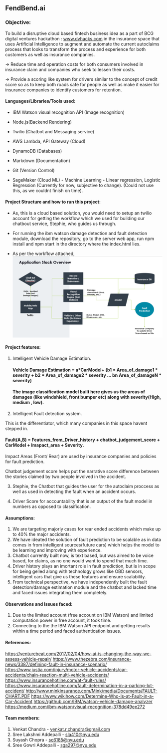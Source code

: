 ## FendBend.ai

### Objective:

To build a disruptive cloud based fintech business idea as a part of BCG digital ventures hackathon : www.dvhacks.com in the insurance space that uses Artificial Intelligence to augment and automate the current autoclaims process that looks to transform the process and experience for both customers as well as insurance companies.

-> Reduce time and operation costs for both consumers involved in insurance claim and companies who seek to lessen their costs.

-> Provide a scoring like system for drivers similar to the concept of credit score so as to keep both roads safe for people as well as make it easier for insurance companies to identify customers for retention.

#### Languages/Libraries/Tools used:

- IBM Watson visual recognition API (Image recognition)

- Node.js(Backend Rendering)

- Twilio (Chatbot and Messaging service)

- AWS Lambda, API Gateway (Cloud)

- DynamoDB (Databases)

- Markdown (Documentation)

- Git (Version Control)

- SageMaker (Cloud ML) - Machine Learning - Linear regression, Logistic Regression (Currently for now, subjective to change). (Could not use this, as we couldnt finish on time).


#### Project Structure and how to run this project:

- As, this is a cloud based solution, you would need to setup an twilio account for getting the workflow which we used for building our chatbout service, Stephie, who guides us through.
- For running the ibm watson damage detection and fault detection module, download the repository, go to the server web app, run npm install and npm start in the directory where the index.html lies.

- As per the workflow attached, 
![alt text](https://github.com/Lakshmiaddepalli/dvHacks_autoclaim.ai/blob/master/WorkFlow.png)

#### Project features:

1. Intelligent Vehicle Damage Estimation.
    
    #### Vehicle Damage Estimation = a*CarModel+ (b1 * Area_of_damage1 * severity + b2 * Area_of_damage2 * severity ... bn  Area_of_damageN * severity)
    
    #### The image classification model built here gives us the areas of damages (like windshield, front bumper etc) along with severity(High, medium , low).
    
2. Intelligent Fault detection system.
 
 This is the differentiator, which many companies in this space havent stepped in.
 
 #### Fault(A,B) = Features_from_Driver_history + chatbot_judgement_score + CarModel + Imapact_area + Severity.
 
 Impact Areas (Front/ Rear) are used by insurance companies and policies for fault prediction.
 
 Chatbot judgement score helps put the narrative score difference between the stories claimed by two people involved in the accident.

3. Stephie, the Chatbot that guides the user for the autoclaim proccess as well as used in detecting the fault when an accident occurs.
    
4. Driver Score for accountability that is an output of the fault model in numbers as opposed to classification.

#### Assumptions:

1. We are targeting majorly cases for rear ended accidents which make up to 40% the major accidents.
2. We have ideated the solution of fault prediction to be scalable as in data comes in from intelligent sources(future cars) which helps the model to be learning and improving with experience.
3. Chatbot currently built now, is text based, but was aimed to be voice based, for claims, as no one would want to spend that much time.
4. Driver history plays an imortant role in fault prediction, but is in scope for being gelled along with technology grows like OBD sensors, intelligent cars that give us these features and ensure scalability.
4. From technical perspective, we have independently built the fault detection/damage estimation module and the chatbot and lacked time and faced issues integrating them completely.

#### Observations and Issues faced:

1. Due to the limited account (free account on IBM Watson) and limited computation power in free account, it took time.
2. Connecting to the the IBM Watson API endpoint and getting results within a time period and faced authentication issues.

#### References:
https://venturebeat.com/2017/02/04/how-ai-is-changing-the-way-we-assess-vehicle-repair/
https://www.thezebra.com/insurance-news/3387/defining-fault-in-insurance-scenario/ 
https://www.justia.com/injury/motor-vehicle-accidents/car-accidents/chain-reaction-multi-vehicle-accidents/
https://www.insurancehotline.com/at-fault-rules/
https://www.insurancehotline.com/fault-determination-in-a-parking-lot-accident/
http://www.minkinsurance.com/Mink/media/Documents/FAULT-CHART.PDF
https://www.wikihow.com/Determine-Who-Is-at-Fault-in-a-Car-Accident
https://github.com/IBM/watson-vehicle-damage-analyzer
https://medium.com/ibm-watson/visual-recognition-378dd49ee272



#### Team members:

1. Venkat Chandra - venkat.r.chandra@gmail.com 
2. Sree Lakshmi Addepalli - sla410@nyu.edu
3. Suyash Chopra - sc6185@nyu.edu
4. Sree Gowri Addepalli - sga297@nyu.edu
